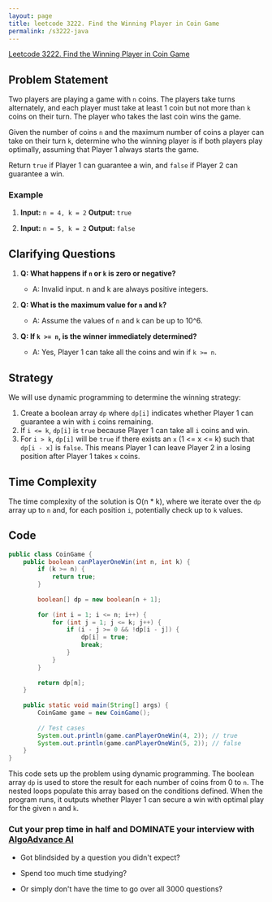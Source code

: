 ```yaml
---
layout: page
title: leetcode 3222. Find the Winning Player in Coin Game
permalink: /s3222-java
---
```

[Leetcode 3222. Find the Winning Player in Coin Game](https://algoadvance.github.io/algoadvance/l3222)
## Problem Statement

Two players are playing a game with `n` coins. The players take turns alternately, and each player must take at least 1 coin but not more than `k` coins on their turn. The player who takes the last coin wins the game.

Given the number of coins `n` and the maximum number of coins a player can take on their turn `k`, determine who the winning player is if both players play optimally, assuming that Player 1 always starts the game.

Return `true` if Player 1 can guarantee a win, and `false` if Player 2 can guarantee a win.

### Example
1. **Input:** `n = 4, k = 2`
   **Output:** `true`

2. **Input:** `n = 5, k = 2`
   **Output:** `false`

## Clarifying Questions
1. **Q: What happens if `n` or `k` is zero or negative?**
   * A: Invalid input. n and k are always positive integers.

2. **Q: What is the maximum value for `n` and `k`?**
   * A: Assume the values of `n` and `k` can be up to 10^6.

3. **Q: If `k >= n`, is the winner immediately determined?**
   * A: Yes, Player 1 can take all the coins and win if `k >= n`.

## Strategy
We will use dynamic programming to determine the winning strategy:
1. Create a boolean array `dp` where `dp[i]` indicates whether Player 1 can guarantee a win with `i` coins remaining.
2. If `i <= k`, `dp[i]` is `true` because Player 1 can take all `i` coins and win.
3. For `i > k`, `dp[i]` will be `true` if there exists an `x` (1 <= x <= k) such that `dp[i - x]` is `false`. This means Player 1 can leave Player 2 in a losing position after Player 1 takes `x` coins.

## Time Complexity
The time complexity of the solution is O(n * k), where we iterate over the `dp` array up to `n` and, for each position `i`, potentially check up to `k` values.

## Code

```java
public class CoinGame {
    public boolean canPlayerOneWin(int n, int k) {
        if (k >= n) {
            return true;
        }
        
        boolean[] dp = new boolean[n + 1];
        
        for (int i = 1; i <= n; i++) {
            for (int j = 1; j <= k; j++) {
                if (i - j >= 0 && !dp[i - j]) {
                    dp[i] = true;
                    break;
                }
            }
        }
        
        return dp[n];
    }
    
    public static void main(String[] args) {
        CoinGame game = new CoinGame();
        
        // Test cases
        System.out.println(game.canPlayerOneWin(4, 2)); // true
        System.out.println(game.canPlayerOneWin(5, 2)); // false
    }
}
```

This code sets up the problem using dynamic programming. The boolean array `dp` is used to store the result for each number of coins from 0 to `n`. The nested loops populate this array based on the conditions defined. When the program runs, it outputs whether Player 1 can secure a win with optimal play for the given `n` and `k`.


### Cut your prep time in half and DOMINATE your interview with [AlgoAdvance AI](https://algoAdvance.com)

- Got blindsided by a question you didn't expect?

- Spend too much time studying?

- Or simply don't have the time to go over all 3000 questions?

